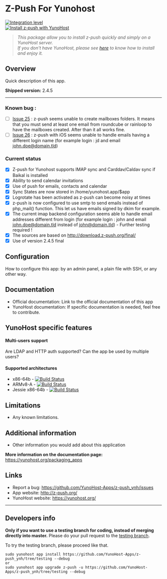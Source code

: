 # Z-Push For Yunohost

[![Integration level](https://dash.yunohost.org/integration/z-push.svg)](https://dash.yunohost.org/appci/app/z-push)  
[![Install z-push with YunoHost](https://install-app.yunohost.org/install-with-yunohost.png)](https://install-app.yunohost.org/?app=z-push)

> *This package allow you to install z-push quickly and simply on a YunoHost server.  
If you don't have YunoHost, please see [here](https://yunohost.org/#/install) to know how to install and enjoy it.*
## Overview
Quick description of this app.

**Shipped version:** 2.4.5

* * *
### Known bug :
- [ ] [Issue 25](https://github.com/YunoHost-Apps/z-push_ynh/issues/25) : z-push seems unable to create mailboxes folders. It means that you must send at least one email from roundcube or rainloop to have the mailboxes created. After than it all works fine. 
- [ ] [Issue 26](https://github.com/YunoHost-Apps/z-push_ynh/issues/26) : z-push with iOS seems unable to handle emails having a different login name (for example login : jd and email  john.doe@domain.tld)

### Current status
- [x] Z-push for Yunohost supports IMAP sync and Carddav/Caldav sync if Baikal is installed
- [x] Ability to send calendar invitations
- [x] Use of push for emails, contacts and calendar
- [x] Sync States are now stored in /home/yunohost.app/$app
- [x] Logrotate has been activated as z-push can become noisy at times
- [x] z-push is now configured to use smtp to send emails instead of php_mail() function. This let us have emails signed by dkim for example.
- [x] The current imap backend configuration seems able to handle email addresses different from login (for example login : john and email john.doe@domain.tld instead of john@domain.tld) - Further testing required !
- [x] The sources are based on http://download.z-push.org/final/
- [x] Use of version 2.4.5 final

## Configuration

How to configure this app: by an admin panel, a plain file with SSH, or any other way.

## Documentation

 * Official documentation: Link to the official documentation of this app
 * YunoHost documentation: If specific documentation is needed, feel free to contribute.

## YunoHost specific features

#### Multi-users support

Are LDAP and HTTP auth supported?
Can the app be used by multiple users?

#### Supported architectures

* x86-64b - [![Build Status](https://ci-apps.yunohost.org/ci/logs/z-push%20%28Community%29.svg)](https://ci-apps.yunohost.org/ci/apps/z-push/)
* ARMv8-A - [![Build Status](https://ci-apps-arm.yunohost.org/ci/logs/z-push%20%28Community%29.svg)](https://ci-apps-arm.yunohost.org/ci/apps/z-push/)
* Jessie x86-64b - [![Build Status](https://ci-stretch.nohost.me/ci/logs/z-push%20%28Community%29.svg)](https://ci-stretch.nohost.me/ci/apps/z-push/)

## Limitations

* Any known limitations.

## Additional information

* Other information you would add about this application

**More information on the documentation page:**  
https://yunohost.org/packaging_apps

## Links

 * Report a bug: https://github.com/YunoHost-Apps/z-push_ynh/issues
 * App website: http://z-push.org/
 * YunoHost website: https://yunohost.org/

---

Developers info
----------------

**Only if you want to use a testing branch for coding, instead of merging directly into master.**
Please do your pull request to the [testing branch](https://github.com/YunoHost-Apps/z-push_ynh/tree/testing).

To try the testing branch, please proceed like that.
```
sudo yunohost app install https://github.com/YunoHost-Apps/z-push_ynh/tree/testing --debug
or
sudo yunohost app upgrade z-push -u https://github.com/YunoHost-Apps/z-push_ynh/tree/testing --debug
```
